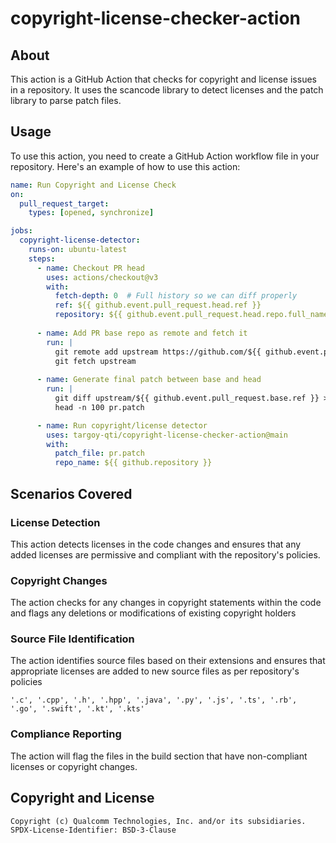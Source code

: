 # copyright-license-checker-action

## About

This action is a GitHub Action that checks for copyright and license issues in a repository. It uses the scancode library to detect licenses and the patch library to parse patch files.

## Usage

To use this action, you need to create a GitHub Action workflow file in your repository. Here's an example of how to use this action:

```yml
name: Run Copyright and License Check
on:
  pull_request_target:
    types: [opened, synchronize]

jobs:
  copyright-license-detector:
    runs-on: ubuntu-latest
    steps:
      - name: Checkout PR head
        uses: actions/checkout@v3
        with:
          fetch-depth: 0  # Full history so we can diff properly
          ref: ${{ github.event.pull_request.head.ref }}
          repository: ${{ github.event.pull_request.head.repo.full_name }}
 
      - name: Add PR base repo as remote and fetch it
        run: |
          git remote add upstream https://github.com/${{ github.event.pull_request.base.repo.full_name }}.git
          git fetch upstream
 
      - name: Generate final patch between base and head
        run: |
          git diff upstream/${{ github.event.pull_request.base.ref }} > pr.patch
          head -n 100 pr.patch

      - name: Run copyright/license detector
        uses: targoy-qti/copyright-license-checker-action@main
        with:
          patch_file: pr.patch
          repo_name: ${{ github.repository }}

```

## Scenarios Covered
### License Detection
This action detects licenses in the code changes and ensures that any added licenses are permissive and compliant with the repository's policies.

### Copyright Changes
The action checks for any changes in copyright statements within the code and flags any deletions or modifications of existing copyright holders

### Source File Identification
The action identifies source files based on their extensions and ensures that appropriate licenses are added to new source files as per repository's policies

```text
'.c', '.cpp', '.h', '.hpp', '.java', '.py', '.js', '.ts', '.rb', '.go', '.swift', '.kt', '.kts'
```

### Compliance Reporting
The action will flag the files in the build section that have non-compliant licenses or copyright changes.

## Copyright and License

```text
Copyright (c) Qualcomm Technologies, Inc. and/or its subsidiaries.
SPDX-License-Identifier: BSD-3-Clause
```


